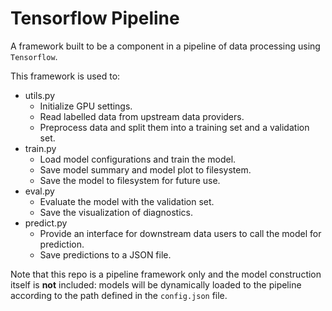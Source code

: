 # Tensorflow Pipeline

A framework built to be a component in a pipeline of data processing using `Tensorflow`.

This framework is used to:
* utils.py
  * Initialize GPU settings.
  * Read labelled data from upstream data providers.
  * Preprocess data and split them into a training set and a validation set.
* train.py
  * Load model configurations and train the model.
  * Save model summary and model plot to filesystem.
  * Save the model to filesystem for future use.
* eval.py
  * Evaluate the model with the validation set.
  * Save the visualization of diagnostics.
* predict.py
  * Provide an interface for downstream data users to call the model for prediction.
  * Save predictions to a JSON file.

Note that this repo is a pipeline framework only and the model construction
itself is **not** included: models will be dynamically loaded to the pipeline
according to the path defined in the `config.json` file.